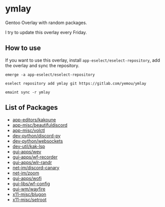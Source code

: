 # ymlay
Gentoo Overlay with random packages.

I try to update this overlay every Friday.

## How to use
If you want to use this overlay, install `app-eselect/eselect-repository`, add the overlay and sync the repository.

```
emerge -a app-eselect/eselect-repository

eselect repository add ymlay git https://gitlab.com/yemou/ymlay

emaint sync -r ymlay
```

## List of Packages
 - [app-editors/kakoune](https://gitlab.com/yemou/ymlay/tree/master/app-editors/kakoune)
 - [app-misc/beautifuldiscord](https://gitlab.com/yemou/ymlay/tree/master/app-misc/beautifuldiscord)
 - [app-misc/volctl](https://gitlab.com/yemou/ymlay/tree/master/app-misc/volctl)
 - [dev-python/discord-py](https://gitlab.com/yemou/ymlay/tree/master/dev-python/discord-py)
 - [dev-python/websockets](https://gitlab.com/yemou/ymlay/tree/master/dev-python/websockets)
 - [dev-util/kak-lsp](https://gitlab.com/yemou/ymlay/tree/master/dev-util/kak-lsp)
 - [gui-apps/wev](https://gitlab.com/yemou/ymlay/tree/master/gui-apps/wev)
 - [gui-apps/wf-recorder](https://gitlab.com/yemou/ymlay/tree/master/gui-apps/wf-recorder)
 - [gui-apps/wlr-randr](https://gitlab.com/yemou/ymlay/tree/master/gui-apps/wlr-randr)
 - [net-im/discord-canary](https://gitlab.com/yemou/ymlay/tree/master/net-im/discord-canary)
 - [net-im/zoom](https://gitlab.com/yemou/ymlay/tree/master/net-im/zoom)
 - [gui-apps/wofi](https://gitlab.com/yemou/ymlay/tree/master/gui-apps/wofi)
 - [gui-libs/wf-config](https://gitlab.com/yemou/ymlay/tree/master/gui-libs/wf-config)
 - [gui-wm/wayfire](https://gitlab.com/yemou/ymlay/tree/master/gui-wm/wayfire)
 - [x11-misc/blugon](https://gitlab.com/yemou/ymlay/tree/master/x11-misc/blugon)
 - [x11-misc/setroot](https://gitlab.com/yemou/ymlay/tree/master/x11-misc/setroot)

